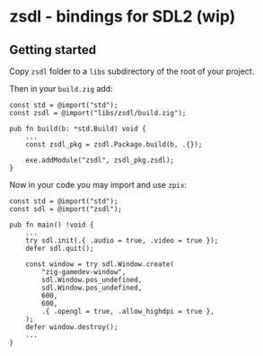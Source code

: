 # zsdl - bindings for SDL2 (wip)

## Getting started

Copy `zsdl` folder to a `libs` subdirectory of the root of your project.

Then in your `build.zig` add:

```zig
const std = @import("std");
const zsdl = @import("libs/zsdl/build.zig");

pub fn build(b: *std.Build) void {
    ...
    const zsdl_pkg = zsdl.Package.build(b, .{});

    exe.addModule("zsdl", zsdl_pkg.zsdl);
}
```

Now in your code you may import and use `zpix`:

```zig
const std = @import("std");
const sdl = @import("zsdl");

pub fn main() !void {
    ...
    try sdl.init(.{ .audio = true, .video = true });
    defer sdl.quit();

    const window = try sdl.Window.create(
        "zig-gamedev-window",
        sdl.Window.pos_undefined,
        sdl.Window.pos_undefined,
        600,
        600,
        .{ .opengl = true, .allow_highdpi = true },
    );
    defer window.destroy();
    ...
}
```
